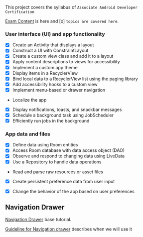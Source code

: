 This project covers the syllabus of `Associate Android Developer Certification`

[Exam Content](https://developers.google.com/training/certification/associate-android-developer/#exam-content) is here and [x] `topics are covered here`.


### User interface (UI) and app functionality
- [x] Create an Activity that displays a layout
- [x] Construct a UI with ConstraintLayout
- [x] Create a custom view class and add it to a layout
- [x] Apply content descriptions to views for accessibility
- [x] Implement a custom app theme
- [x] Display items in a RecyclerView
- [x] Bind local data to a RecyclerView list using the paging library
- [x] Add accessibility hooks to a custom view
- [x] Implement menu-based or drawer navigation
- Localize the app
- [x] Display notifications, toasts, and snackbar messages
- [x] Schedule a background task using JobScheduler
- [x] Efficiently run jobs in the background

### App data and files

- [x] Define data using Room entities
- [x] Access Room database with data access object (DAO)
- [x] Observe and respond to changing data using LiveData
- [x] Use a Repository to handle data operations
- Read and parse raw resources or asset files
- [x] Create persistent preference data from user input
- [x] Change the behavior of the app based on user preferences


## Navigation Drawer 

[Navigation Drawer](https://developer.android.com/training/implementing-navigation/nav-drawer) base tutorial.

[Guideline for Navigation drawer](https://material.io/design/components/navigation-drawer.html#usage) describes when we will use it